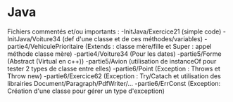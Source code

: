 # Java

Fichiers commentés et/ou importants :
  -InitJava/Exercice21 (simple code)
  -InitJava/Voiture34 (def d'une classe et de ces méthodes/variables)
  -partie4/VehiculePrioritaire (Extends : classe mère/fille et Super : appel méthode classe mère)
  -partie4/Voiture34 (Pour les dates)
  -partie5/Forme (Abstract (Virtual en c++))
  -partie5/Avion (utilisation de instanceOf pour tester 2 types de classe entre elles)
  -partie6/Point (Exception : Throws et Throw new)
  -partie6/Exercice62 (Exception : Try/Catach et utilisation des librairies Document/Paragraph/PdfWriter/...
  -partie6/ErrConst (Exception: Création d'une classe pour gérer un type d'exception)
